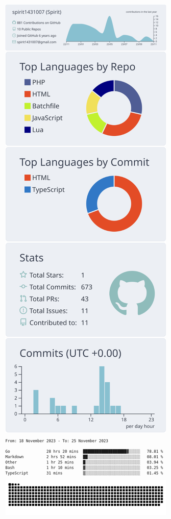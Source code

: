 [![](https://raw.githubusercontent.com/spirit1431007/spirit1431007/master/profile-summary-card-output/nord_bright/0-profile-details.svg)](https://git.io/spiritx)
[![](https://raw.githubusercontent.com/spirit1431007/spirit1431007/master/profile-summary-card-output/nord_bright/1-repos-per-language.svg)](https://git.io/spiritx) [![](https://raw.githubusercontent.com/spirit1431007/spirit1431007/master/profile-summary-card-output/nord_bright/2-most-commit-language.svg)](https://git.io/spiritx)
[![](https://raw.githubusercontent.com/spirit1431007/spirit1431007/master/profile-summary-card-output/nord_bright/3-stats.svg)](https://git.io/spiritx) [![](https://raw.githubusercontent.com/spirit1431007/spirit1431007/master/profile-summary-card-output/nord_bright/4-productive-time.svg)](https://git.io/spiritx)

<!--START_SECTION:waka-->

```txt
From: 18 November 2023 - To: 25 November 2023

Go                28 hrs 20 mins  ███████████████████▓░░░░░   78.81 %
Markdown          2 hrs 52 mins   ██░░░░░░░░░░░░░░░░░░░░░░░   08.01 %
Other             1 hr 25 mins    █░░░░░░░░░░░░░░░░░░░░░░░░   03.94 %
Bash              1 hr 10 mins    ▓░░░░░░░░░░░░░░░░░░░░░░░░   03.25 %
TypeScript        31 mins         ▒░░░░░░░░░░░░░░░░░░░░░░░░   01.45 %
```

<!--END_SECTION:waka-->

![contribution](https://github.com/spirit1431007/spirit1431007/blob/output/github-contribution-grid-snake.svg)
